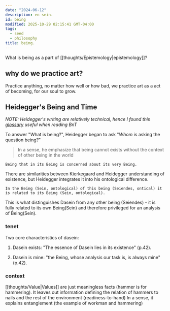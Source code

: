```yaml
---
date: "2024-06-12"
description: en sein.
id: being
modified: 2025-10-29 02:15:41 GMT-04:00
tags:
  - seed
  - philosophy
title: being.
---
```


What is being as a part of [[thoughts/Epistemology|epistemology]]?

## why do we practice art?

Practice anything, no matter how well or how bad, we practice art as a act of becoming, for our soul to grow.

## Heidegger's Being and Time

_NOTE: Heidegger's writing are relatively technical, hence I found this [glossary](http://www.visual-memory.co.uk/b_resources/b_and_t_glossary.html) useful when reading BnT_

To answer "What is being?", Heidegger began to ask "_Whom_ is asking the question being?"

> In a sense, he emphasize that being cannot exists without the context of other being in the world

```quotes
Being that in its Being is concerned about its very Being.
```

There are similarities between Kierkegaard and Heidegger understanding of existence, but Heidegger integrates it into his ontological difference.

```quotes
In the Being (Sein, ontological) of this being (Seiendes, ontical) it is related to its Being (Sein, ontological).
```

This is what distinguishes Dasein from any other being (Seiendes) - it is fully related to its own Being(Sein) and therefore privileged for an analysis of Being(Sein).

### tenet

Two core characteristics of dasein:

1. Dasein exists: "The essence of Dasein lies in its existence" (p.42).

2. Dasein is mine: "the Being, whose analysis our task is, is always mine" (p.42).

### context

[[thoughts/Value|Values]] are just meaningless facts (hammer is for hammering).
It leaves out information defining the relation of hammers to nails and the rest of the environment (readiness-to-hand)
In a sense, it explains entanglement (the example of workman and hammering)
